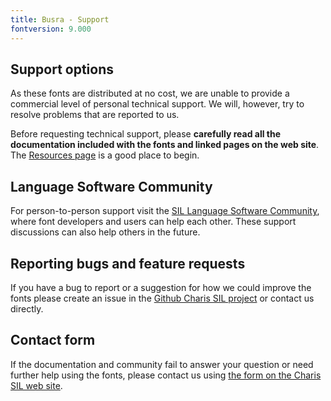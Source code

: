 ```yaml
---
title: Busra - Support
fontversion: 9.000
---
```


## Support options

As these fonts are distributed at no cost, we are unable to provide a commercial level of personal technical support. We will, however, try to resolve problems that are reported to us.

Before requesting technical support, please **carefully read all the documentation included with the fonts and linked pages on the web site**. The [Resources page](resources.md) is a good place to begin.

## Language Software Community

For person-to-person support visit the [SIL Language Software Community](https://community.software.sil.org/c/silfonts), where font developers and users can help each other. These support discussions can also help others in the future.

## Reporting bugs and feature requests

If you have a bug to report or a suggestion for how we could improve the fonts please create an issue in the [Github Charis SIL project](https://github.com/silnrsi/font-charis/issues) or contact us directly.

## Contact form

If the documentation and community fail to answer your question or need further help using the fonts, please contact us using [the form on the Charis SIL web site](https://software.sil.org/charis/about/contact/).
